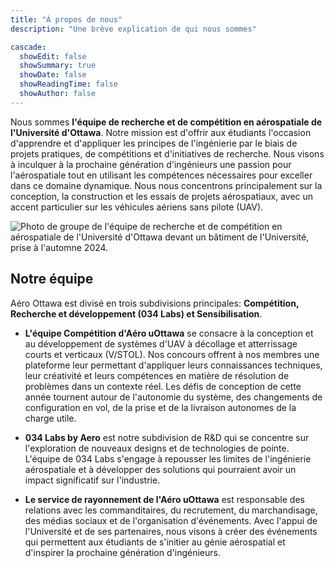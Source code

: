```yaml
---
title: "À propos de nous"
description: "Une brève explication de qui nous sommes"

cascade:
  showEdit: false
  showSummary: true
  showDate: false
  showReadingTime: false
  showAuthor: false
---
```

Nous sommes **l'équipe de recherche et de compétition en aérospatiale de l'Université d'Ottawa**. Notre mission est d'offrir aux étudiants l'occasion d'apprendre et d'appliquer les principes de l'ingénierie par le biais de projets pratiques, de compétitions et d'initiatives de recherche. Nous visons à inculquer à la prochaine génération d'ingénieurs une passion pour l'aérospatiale tout en utilisant les compétences nécessaires pour exceller dans ce domaine dynamique. Nous nous concentrons principalement sur la conception, la construction et les essais de projets aérospatiaux, avec un accent particulier sur les véhicules aériens sans pilote (UAV).

![Photo de groupe de l'équipe de recherche et de compétition en aérospatiale de l'Université d'Ottawa devant un bâtiment de l'Université, prise à l'automne 2024.](img/Team.jpg "Équipe de l'aérospatiale de l'Université d'Ottawa de l'automne 2024")
## Notre équipe
Aéro Ottawa est divisé en trois subdivisions principales: **Compétition, Recherche et développement (034 Labs) et Sensibilisation**.
* **L'équipe Compétition d'Aéro uOttawa** se consacre à la conception et au développement de systèmes d'UAV à décollage et atterrissage courts et verticaux (V/STOL). Nos concours offrent à nos membres une plateforme leur permettant d'appliquer leurs connaissances techniques, leur créativité et leurs compétences en matière de résolution de problèmes dans un contexte réel. Les défis de conception de cette année tournent autour de l'autonomie du système, des changements de configuration en vol, de la prise et de la livraison autonomes de la charge utile.

* **034 Labs by Aero** est notre subdivision de R&D qui se concentre sur l'exploration de nouveaux designs et de technologies de pointe. L'équipe de 034 Labs s'engage à repousser les limites de l'ingénierie aérospatiale et à développer des solutions qui pourraient avoir un impact significatif sur l'industrie.

* **Le service de rayonnement de l'Aéro uOttawa** est responsable des relations avec les commanditaires, du recrutement, du marchandisage, des médias sociaux et de l'organisation d'événements. Avec l'appui de l'Université et de ses partenaires, nous visons à créer des événements qui permettent aux étudiants de s'initier au génie aérospatial et d'inspirer la prochaine génération d'ingénieurs.

